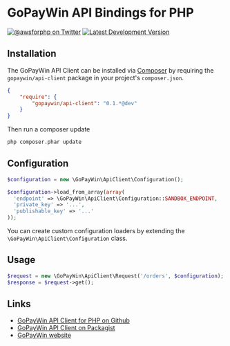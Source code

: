 # GoPayWin API Bindings for PHP

[![@awsforphp on Twitter](http://img.shields.io/badge/twitter-%40gopaywin-blue.svg?style=flat)](https://twitter.com/gopaywin)
[![Latest Development Version](https://img.shields.io/packagist/v/gopaywin/api-client.svg)](https://packagist.org/packages/gopaywin/api-client)

## Installation

The GoPayWin API Client can be installed via [Composer](http://getcomposer.org) by requiring the
`gopaywin/api-client` package in your project's `composer.json`.

```json
{
    "require": {
        "gopaywin/api-client": "0.1.*@dev"
    }
}
```

Then run a composer update
```sh
php composer.phar update
```

## Configuration

```php
$configuration = new \GoPayWin\ApiClient\Configuration();

$configuration->load_from_array(array(
  'endpoint' => \GoPayWin\ApiClient\Configuration::SANDBOX_ENDPOINT,
  'private_key' => '...',
  'publishable_key' => '...'
));
```

You can create custom configuration loaders by extending the `\GoPayWin\ApiClient\Configuration` class.

## Usage


```php
$request = new \GoPayWin\ApiClient\Request('/orders', $configuration);
$response = $request->get();
```

## Links

* [GoPayWin API Client for PHP on Github](http://github.com/gopaywin/gopaywin-api-client-php/)
* [GoPayWin API Client on Packagist](https://packagist.org/packages/gopaywin/api-client/)
* [GoPayWin website](http://www.gopaywin.com/)
